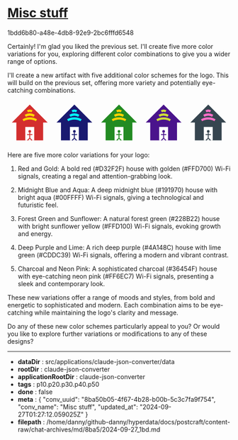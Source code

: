 # [Misc stuff](https://claude.ai/chat/8ba50b05-4f67-4b28-b00b-5c3c7fa9f754)

1bdd6b80-a48e-4db8-92e9-2bc6fffd6548

 Certainly! I'm glad you liked the previous set. I'll create five more color variations for you, exploring different color combinations to give you a wider range of options.

<antThinking>I'll create a new artifact with five additional color schemes for the logo. This will build on the previous set, offering more variety and potentially eye-catching combinations.</antThinking>

<antArtifact identifier="self-hosted-content-logo-color-variations-2" type="image/svg+xml" title="Self-Hosted Content Campaign Logo Additional Color Variations">
<svg xmlns="http://www.w3.org/2000/svg" viewBox="0 0 500 100">
  <!-- Red and Gold -->
  <g transform="translate(0,0)">
    <path d="M10 50 L50 10 L90 50 L80 50 L80 90 H20 V50 Z" fill="#D32F2F"/>
    <rect x="40" y="60" width="20" height="30" fill="#FFFFFF"/>
    <path d="M35 45 A30 30 0 0 1 65 45" fill="none" stroke="#FFD700" stroke-width="5"/>
    <path d="M40 35 A20 20 0 0 1 60 35" fill="none" stroke="#FFD700" stroke-width="5"/>
    <path d="M45 25 A10 10 0 0 1 55 25" fill="none" stroke="#FFD700" stroke-width="5"/>
    <circle cx="50" cy="70" r="3" fill="#D32F2F"/>
    <line x1="50" y1="73" x2="50" y2="85" stroke="#D32F2F" stroke-width="2"/>
    <line x1="44" y1="77" x2="56" y2="77" stroke="#D32F2F" stroke-width="2"/>
    <line x1="50" y1="85" x2="45" y2="90" stroke="#D32F2F" stroke-width="2"/>
    <line x1="50" y1="85" x2="55" y2="90" stroke="#D32F2F" stroke-width="2"/>
  </g>
  
  <!-- Midnight Blue and Aqua -->
  <g transform="translate(100,0)">
    <path d="M10 50 L50 10 L90 50 L80 50 L80 90 H20 V50 Z" fill="#191970"/>
    <rect x="40" y="60" width="20" height="30" fill="#FFFFFF"/>
    <path d="M35 45 A30 30 0 0 1 65 45" fill="none" stroke="#00FFFF" stroke-width="5"/>
    <path d="M40 35 A20 20 0 0 1 60 35" fill="none" stroke="#00FFFF" stroke-width="5"/>
    <path d="M45 25 A10 10 0 0 1 55 25" fill="none" stroke="#00FFFF" stroke-width="5"/>
    <circle cx="50" cy="70" r="3" fill="#191970"/>
    <line x1="50" y1="73" x2="50" y2="85" stroke="#191970" stroke-width="2"/>
    <line x1="44" y1="77" x2="56" y2="77" stroke="#191970" stroke-width="2"/>
    <line x1="50" y1="85" x2="45" y2="90" stroke="#191970" stroke-width="2"/>
    <line x1="50" y1="85" x2="55" y2="90" stroke="#191970" stroke-width="2"/>
  </g>

  <!-- Forest Green and Sunflower -->
  <g transform="translate(200,0)">
    <path d="M10 50 L50 10 L90 50 L80 50 L80 90 H20 V50 Z" fill="#228B22"/>
    <rect x="40" y="60" width="20" height="30" fill="#FFFFFF"/>
    <path d="M35 45 A30 30 0 0 1 65 45" fill="none" stroke="#FFD100" stroke-width="5"/>
    <path d="M40 35 A20 20 0 0 1 60 35" fill="none" stroke="#FFD100" stroke-width="5"/>
    <path d="M45 25 A10 10 0 0 1 55 25" fill="none" stroke="#FFD100" stroke-width="5"/>
    <circle cx="50" cy="70" r="3" fill="#228B22"/>
    <line x1="50" y1="73" x2="50" y2="85" stroke="#228B22" stroke-width="2"/>
    <line x1="44" y1="77" x2="56" y2="77" stroke="#228B22" stroke-width="2"/>
    <line x1="50" y1="85" x2="45" y2="90" stroke="#228B22" stroke-width="2"/>
    <line x1="50" y1="85" x2="55" y2="90" stroke="#228B22" stroke-width="2"/>
  </g>

  <!-- Deep Purple and Lime -->
  <g transform="translate(300,0)">
    <path d="M10 50 L50 10 L90 50 L80 50 L80 90 H20 V50 Z" fill="#4A148C"/>
    <rect x="40" y="60" width="20" height="30" fill="#FFFFFF"/>
    <path d="M35 45 A30 30 0 0 1 65 45" fill="none" stroke="#CDDC39" stroke-width="5"/>
    <path d="M40 35 A20 20 0 0 1 60 35" fill="none" stroke="#CDDC39" stroke-width="5"/>
    <path d="M45 25 A10 10 0 0 1 55 25" fill="none" stroke="#CDDC39" stroke-width="5"/>
    <circle cx="50" cy="70" r="3" fill="#4A148C"/>
    <line x1="50" y1="73" x2="50" y2="85" stroke="#4A148C" stroke-width="2"/>
    <line x1="44" y1="77" x2="56" y2="77" stroke="#4A148C" stroke-width="2"/>
    <line x1="50" y1="85" x2="45" y2="90" stroke="#4A148C" stroke-width="2"/>
    <line x1="50" y1="85" x2="55" y2="90" stroke="#4A148C" stroke-width="2"/>
  </g>

  <!-- Charcoal and Neon Pink -->
  <g transform="translate(400,0)">
    <path d="M10 50 L50 10 L90 50 L80 50 L80 90 H20 V50 Z" fill="#36454F"/>
    <rect x="40" y="60" width="20" height="30" fill="#FFFFFF"/>
    <path d="M35 45 A30 30 0 0 1 65 45" fill="none" stroke="#FF6EC7" stroke-width="5"/>
    <path d="M40 35 A20 20 0 0 1 60 35" fill="none" stroke="#FF6EC7" stroke-width="5"/>
    <path d="M45 25 A10 10 0 0 1 55 25" fill="none" stroke="#FF6EC7" stroke-width="5"/>
    <circle cx="50" cy="70" r="3" fill="#36454F"/>
    <line x1="50" y1="73" x2="50" y2="85" stroke="#36454F" stroke-width="2"/>
    <line x1="44" y1="77" x2="56" y2="77" stroke="#36454F" stroke-width="2"/>
    <line x1="50" y1="85" x2="45" y2="90" stroke="#36454F" stroke-width="2"/>
    <line x1="50" y1="85" x2="55" y2="90" stroke="#36454F" stroke-width="2"/>
  </g>
</svg>
</antArtifact>

Here are five more color variations for your logo:

1. Red and Gold: A bold red (#D32F2F) house with golden (#FFD700) Wi-Fi signals, creating a regal and attention-grabbing look.

2. Midnight Blue and Aqua: A deep midnight blue (#191970) house with bright aqua (#00FFFF) Wi-Fi signals, giving a technological and futuristic feel.

3. Forest Green and Sunflower: A natural forest green (#228B22) house with bright sunflower yellow (#FFD100) Wi-Fi signals, evoking growth and energy.

4. Deep Purple and Lime: A rich deep purple (#4A148C) house with lime green (#CDDC39) Wi-Fi signals, offering a modern and vibrant contrast.

5. Charcoal and Neon Pink: A sophisticated charcoal (#36454F) house with eye-catching neon pink (#FF6EC7) Wi-Fi signals, presenting a sleek and contemporary look.

These new variations offer a range of moods and styles, from bold and energetic to sophisticated and modern. Each combination aims to be eye-catching while maintaining the logo's clarity and message.

Do any of these new color schemes particularly appeal to you? Or would you like to explore further variations or modifications to any of these designs?

---

* **dataDir** : src/applications/claude-json-converter/data
* **rootDir** : claude-json-converter
* **applicationRootDir** : claude-json-converter
* **tags** : p10.p20.p30.p40.p50
* **done** : false
* **meta** : {
  "conv_uuid": "8ba50b05-4f67-4b28-b00b-5c3c7fa9f754",
  "conv_name": "Misc stuff",
  "updated_at": "2024-09-27T01:27:12.059025Z"
}
* **filepath** : /home/danny/github-danny/hyperdata/docs/postcraft/content-raw/chat-archives/md/8ba5/2024-09-27_1bd.md